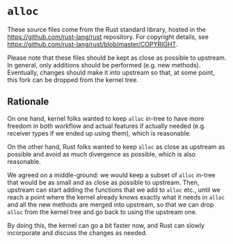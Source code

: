 # `alloc`

These source files come from the Rust standard library, hosted in
the https://github.com/rust-lang/rust repository. For copyright
details, see https://github.com/rust-lang/rust/blob/master/COPYRIGHT.

Please note that these files should be kept as close as possible to
upstream. In general, only additions should be performed (e.g. new
methods). Eventually, changes should make it into upstream so that,
at some point, this fork can be dropped from the kernel tree.


## Rationale

On one hand, kernel folks wanted to keep `alloc` in-tree to have more
freedom in both workflow and actual features if actually needed
(e.g. receiver types if we ended up using them), which is reasonable.

On the other hand, Rust folks wanted to keep `alloc` as close as
upstream as possible and avoid as much divergence as possible, which
is also reasonable.

We agreed on a middle-ground: we would keep a subset of `alloc`
in-tree that would be as small and as close as possible to upstream.
Then, upstream can start adding the functions that we add to `alloc`
etc., until we reach a point where the kernel already knows exactly
what it needs in `alloc` and all the new methods are merged into
upstream, so that we can drop `alloc` from the kernel tree and go back
to using the upstream one.

By doing this, the kernel can go a bit faster now, and Rust can
slowly incorporate and discuss the changes as needed.
